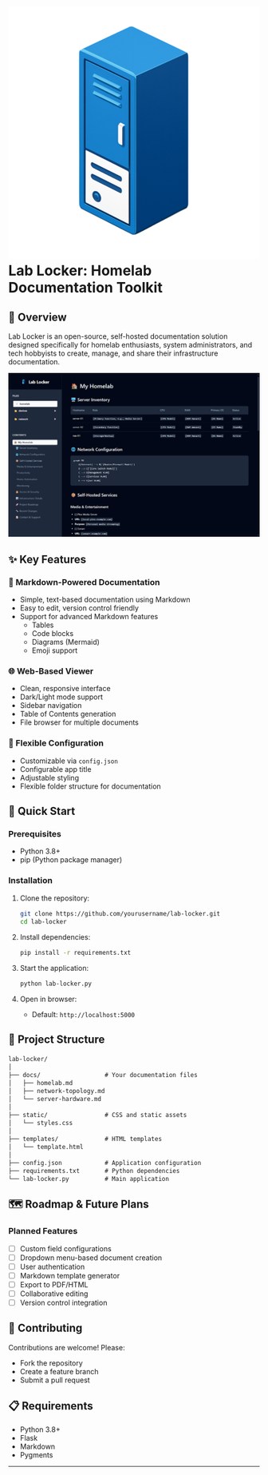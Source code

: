 # ![Lab Locker Logo](static/logo.png) Lab Locker: Homelab Documentation Toolkit

## 🌟 Overview

Lab Locker is an open-source, self-hosted documentation solution designed specifically for homelab enthusiasts, system administrators, and tech hobbyists to create, manage, and share their infrastructure documentation.

![Lab Locker Preview](preview.png)

## ✨ Key Features

### 📄 Markdown-Powered Documentation
- Simple, text-based documentation using Markdown
- Easy to edit, version control friendly
- Support for advanced Markdown features
  - Tables
  - Code blocks
  - Diagrams (Mermaid)
  - Emoji support

### 🌐 Web-Based Viewer
- Clean, responsive interface
- Dark/Light mode support
- Sidebar navigation
- Table of Contents generation
- File browser for multiple documents

### 🔧 Flexible Configuration
- Customizable via `config.json`
- Configurable app title
- Adjustable styling
- Flexible folder structure for documentation

## 🚀 Quick Start

### Prerequisites
- Python 3.8+
- pip (Python package manager)

### Installation
1. Clone the repository:
   ```bash
   git clone https://github.com/yourusername/lab-locker.git
   cd lab-locker
   ```

2. Install dependencies:
   ```bash
   pip install -r requirements.txt
   ```

3. Start the application:
   ```bash
   python lab-locker.py
   ```

4. Open in browser:
   - Default: `http://localhost:5000`

## 📂 Project Structure

```
lab-locker/
│
├── docs/                  # Your documentation files
│   ├── homelab.md
│   ├── network-topology.md
│   └── server-hardware.md
│
├── static/                # CSS and static assets
│   └── styles.css
│
├── templates/             # HTML templates
│   └── template.html
│
├── config.json            # Application configuration
├── requirements.txt       # Python dependencies
└── lab-locker.py          # Main application
```

## 🗺️ Roadmap & Future Plans

### Planned Features
- [ ] Custom field configurations
- [ ] Dropdown menu-based document creation
- [ ] User authentication
- [ ] Markdown template generator
- [ ] Export to PDF/HTML
- [ ] Collaborative editing
- [ ] Version control integration

## 🤝 Contributing

Contributions are welcome! Please:
- Fork the repository
- Create a feature branch
- Submit a pull request


## 📋 Requirements

- Python 3.8+
- Flask
- Markdown
- Pygments

---



